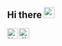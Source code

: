 ## Hi there <img src="https://media.giphy.com/media/hvRJCLFzcasrR4ia7z/giphy.gif" width="25px">
<p align="center">
  <a href="https://www.linkedin.com/in/yomarsanchez" target="_blank">
    <img src="https://upload.wikimedia.org/wikipedia/commons/c/ca/LinkedIn_logo_initials.png" align="left" alt="Linkedin" width="24px" />
  </a>
  <a href="https://x.com/ysanchezdev" target="_blank">
    <img src="https://upload.wikimedia.org/wikipedia/commons/5/57/X_logo_2023_%28white%29.png" align="left" alt="X" width="24px" />
  </a>
</p>
